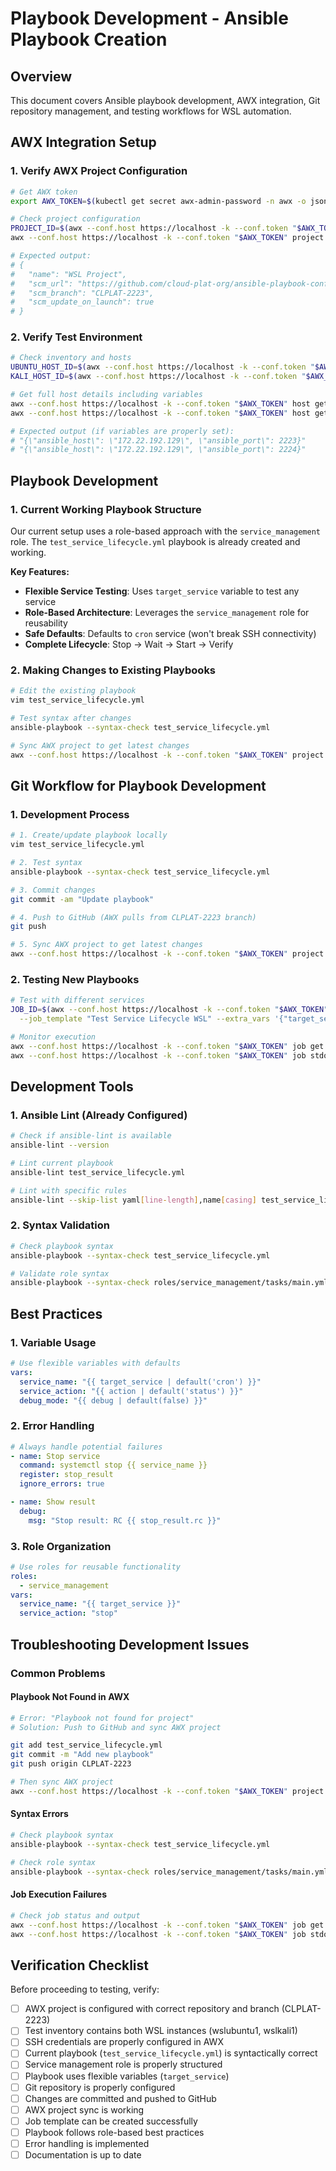 # Playbook Development - Ansible Playbook Creation

## Overview
This document covers Ansible playbook development, AWX integration, Git repository management, and testing workflows for WSL automation.

## AWX Integration Setup

### 1. Verify AWX Project Configuration
```bash
# Get AWX token
export AWX_TOKEN=$(kubectl get secret awx-admin-password -n awx -o jsonpath='{.data.password}' | base64 -d)

# Check project configuration
PROJECT_ID=$(awx --conf.host https://localhost -k --conf.token "$AWX_TOKEN" project list | jq -r '.results[] | select(.name=="WSL Project") | .id')
awx --conf.host https://localhost -k --conf.token "$AWX_TOKEN" project get "$PROJECT_ID" | jq '{name, scm_url, scm_branch, scm_update_on_launch}'

# Expected output:
# {
#   "name": "WSL Project",
#   "scm_url": "https://github.com/cloud-plat-org/ansible-playbook-config-testing.git",
#   "scm_branch": "CLPLAT-2223",
#   "scm_update_on_launch": true
# }
```

### 2. Verify Test Environment
```bash
# Check inventory and hosts
UBUNTU_HOST_ID=$(awx --conf.host https://localhost -k --conf.token "$AWX_TOKEN" host list --name "wslubuntu1" | jq -r '.results[0].id')
KALI_HOST_ID=$(awx --conf.host https://localhost -k --conf.token "$AWX_TOKEN" host list --name "wslkali1" | jq -r '.results[0].id')

# Get full host details including variables
awx --conf.host https://localhost -k --conf.token "$AWX_TOKEN" host get "$UBUNTU_HOST_ID" | jq '.variables'
awx --conf.host https://localhost -k --conf.token "$AWX_TOKEN" host get "$KALI_HOST_ID" | jq '.variables'

# Expected output (if variables are properly set):
# "{\"ansible_host\": \"172.22.192.129\", \"ansible_port\": 2223}"
# "{\"ansible_host\": \"172.22.192.129\", \"ansible_port\": 2224}"
```

## Playbook Development

### 1. Current Working Playbook Structure
Our current setup uses a role-based approach with the `service_management` role. The `test_service_lifecycle.yml` playbook is already created and working.

**Key Features:**
- **Flexible Service Testing**: Uses `target_service` variable to test any service
- **Role-Based Architecture**: Leverages the `service_management` role for reusability
- **Safe Defaults**: Defaults to `cron` service (won't break SSH connectivity)
- **Complete Lifecycle**: Stop -> Wait -> Start -> Verify

### 2. Making Changes to Existing Playbooks
```bash
# Edit the existing playbook
vim test_service_lifecycle.yml

# Test syntax after changes
ansible-playbook --syntax-check test_service_lifecycle.yml

# Sync AWX project to get latest changes
awx --conf.host https://localhost -k --conf.token "$AWX_TOKEN" project update "WSL Project"
```

## Git Workflow for Playbook Development

### 1. Development Process
```bash
# 1. Create/update playbook locally
vim test_service_lifecycle.yml

# 2. Test syntax
ansible-playbook --syntax-check test_service_lifecycle.yml

# 3. Commit changes
git commit -am "Update playbook"

# 4. Push to GitHub (AWX pulls from CLPLAT-2223 branch)
git push

# 5. Sync AWX project to get latest changes
awx --conf.host https://localhost -k --conf.token "$AWX_TOKEN" project update "WSL Project"
```

### 2. Testing New Playbooks
```bash
# Test with different services
JOB_ID=$(awx --conf.host https://localhost -k --conf.token "$AWX_TOKEN" job_template launch \
  --job_template "Test Service Lifecycle WSL" --extra_vars '{"target_service": "systemd-resolved"}' | jq -r .id)

# Monitor execution
awx --conf.host https://localhost -k --conf.token "$AWX_TOKEN" job get "$JOB_ID" | jq '{id, status, started, finished}'
awx --conf.host https://localhost -k --conf.token "$AWX_TOKEN" job stdout "$JOB_ID"
```

## Development Tools

### 1. Ansible Lint (Already Configured)
```bash
# Check if ansible-lint is available
ansible-lint --version

# Lint current playbook
ansible-lint test_service_lifecycle.yml

# Lint with specific rules
ansible-lint --skip-list yaml[line-length],name[casing] test_service_lifecycle.yml
```

### 2. Syntax Validation
```bash
# Check playbook syntax
ansible-playbook --syntax-check test_service_lifecycle.yml

# Validate role syntax
ansible-playbook --syntax-check roles/service_management/tasks/main.yml
```

## Best Practices

### 1. Variable Usage
```yaml
# Use flexible variables with defaults
vars:
  service_name: "{{ target_service | default('cron') }}"
  service_action: "{{ action | default('status') }}"
  debug_mode: "{{ debug | default(false) }}"
```

### 2. Error Handling
```yaml
# Always handle potential failures
- name: Stop service
  command: systemctl stop {{ service_name }}
  register: stop_result
  ignore_errors: true

- name: Show result
  debug:
    msg: "Stop result: RC {{ stop_result.rc }}"
```

### 3. Role Organization
```yaml
# Use roles for reusable functionality
roles:
  - service_management
vars:
  service_name: "{{ target_service }}"
  service_action: "stop"
```

## Troubleshooting Development Issues

### Common Problems

#### Playbook Not Found in AWX
```bash
# Error: "Playbook not found for project"
# Solution: Push to GitHub and sync AWX project

git add test_service_lifecycle.yml
git commit -m "Add new playbook"
git push origin CLPLAT-2223

# Then sync AWX project
awx --conf.host https://localhost -k --conf.token "$AWX_TOKEN" project update "WSL Project"
```

#### Syntax Errors
```bash
# Check playbook syntax
ansible-playbook --syntax-check test_service_lifecycle.yml

# Check role syntax
ansible-playbook --syntax-check roles/service_management/tasks/main.yml
```

#### Job Execution Failures
```bash
# Check job status and output
awx --conf.host https://localhost -k --conf.token "$AWX_TOKEN" job get "$JOB_ID" | jq '{id, status, finished}'
awx --conf.host https://localhost -k --conf.token "$AWX_TOKEN" job stdout "$JOB_ID"
```

## Verification Checklist

Before proceeding to testing, verify:

- [ ] AWX project is configured with correct repository and branch (CLPLAT-2223)
- [ ] Test inventory contains both WSL instances (wslubuntu1, wslkali1)
- [ ] SSH credentials are properly configured in AWX
- [ ] Current playbook (`test_service_lifecycle.yml`) is syntactically correct
- [ ] Service management role is properly structured
- [ ] Playbook uses flexible variables (`target_service`)
- [ ] Git repository is properly configured
- [ ] Changes are committed and pushed to GitHub
- [ ] AWX project sync is working
- [ ] Job template can be created successfully
- [ ] Playbook follows role-based best practices
- [ ] Error handling is implemented
- [ ] Documentation is up to date
